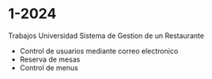# 1-2024
Trabajos Universidad
Sistema de Gestion de un Restaurante
* Control de usuarios mediante correo electronico
* Reserva de mesas
* Control de menus
